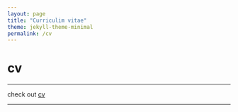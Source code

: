 ```yaml
---
layout: page
title: "Curriculim vitae"
theme: jekyll-theme-minimal
permalink: /cv
---
```

# cv
---
check out [cv][cv]

[cv]: https://m16u3lll.github.io/MiguelJaramillo/cv
---